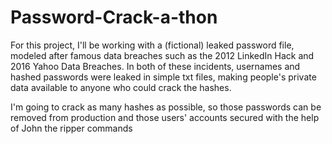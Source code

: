 # Password-Crack-a-thon
For this project, I'll be working with a (fictional) leaked password file, modeled after famous data breaches such as the 2012 LinkedIn Hack and 2016 Yahoo Data Breaches. In both of these incidents, usernames and hashed passwords were leaked in simple txt files, making people's private data available to anyone who could crack the hashes.

 I'm going to crack as many hashes as possible, so those passwords can be removed from production and those users' accounts secured with the help of John the ripper commands
